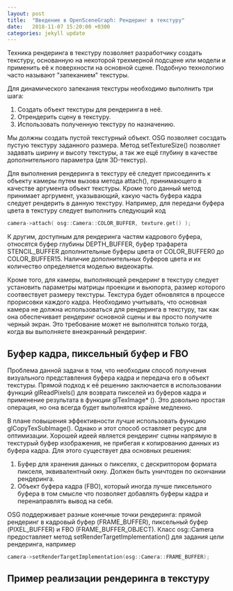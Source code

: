 ```yaml
---
layout: post
title:  "Введение в OpenSceneGraph: Рендеринг в текстуру"
date:   2018-11-07 15:20:00 +0300
categories: jekyll update
---
```


Техника рендеринга в текстуру позволяет разработчику создать текстуру, основанную на некоторой трехмерной подсцене или модели и применить её к поверхности на основной сцене. Подобную технологию часто называют "запеканием" текстуры.

Для динамического запекания текстуры необходимо выполнить три шага:

1. Создать объект текстуры для рендеринга в неё.
2. Отрендерить сцену в текстуру.
3. Использовать полученную текстуру по назначению.

Мы должны создать пустой текстурный объект. OSG позволяет сосздать пустую текстуру заданного размера. Метод setTextureSize() позволяет задавать ширину и высоту текстуры, а так же ещё глубину в качестве дополнительного параметра (для 3D-текстур).

Для выполнения рендеринга в текстуру её следует присоединить к объекту камеры путем вызова метода attach(), принимающего в качестве аргумента объект текстуры. Кроме того данный метод принимает аргрумент, указывающий, какую часть буфера кадра следует рендерить в данную текстуру. Например, для передачи буфера цвета в текстуру следует выполнить следующий код

```cpp
camera->attach( osg::Camera::COLOR_BUFFER, texture.get() );
```

К другим, доступным для рендеринга частям кадрового буфера, относятся буфер глубины DEPTH_BUFFER, буфер трафарета STENCIL_BUFFER дополнительные буферы цвета от COLOR_BUFFER0 до COLOR_BUFFER15. Наличие дополнительных буферов цвета и их количество определяется моделью видеокарты.

Кроме того, для камеры, выполняющей рендеринг в текстуру следует установить параметры матрицы проекции и вьюпорта, размер которого соотвествует размеру текстуры. Текстура будет обновлятся в процессе прорисовки каждого кадра. Необходимо учитывать, что основная камера не должна использоваться для рендеринга в текстуру, так как она обеспечивает рендеринг основной сцены и вы просто получите черный экран. Это требование может не выполнятся только тогда, когда вы выполняете внеэкранный рендеринг.

## Буфер кадра, пиксельный буфер и FBO

Проблема данной задачи в том, что необходим способ получения визуального представления буфера кадра и передача его в объект текстуры. Прямой подход к её решению заключается в использовании функций glReadPixels() для возврата пикселей из буферов кадра и применение результата в функции glTexImage* (). Это довольно простая операция, но она всегда будет выполнятся крайне медленно.

В плане повышения эффективности лучше использовать функцию glCopyTexSubImage(). Однако и этот способ оставляет ресурс для оптимизации. Хорошей идеей является рендеринг сцены напрямую в текстурый буфер изображения, не прибегая к копированию данных из буфера кадра. Для этого существует два основных решения:

1. Буфер для хранения данных о пикселях, с дескриптором формата пикселя, эквивалентный окну. Должен быть уничтоден по окончании рендеринга.
2. Объект буфера кадра (FBO), который иногда лучше пиксельного буфера в том смысле что позволяет добавлять буферы кадра и перенаправлять вывод на себя.

OSG поддерживает разные конечные точки рендеринга: прямой рендеринг в кадровый буфер (FRAME_BUFFER), пиксельный буфер (PIXEL_BUFFER) и FBO (FRAME_BUFFER_OBJECT). Класс osg::Camera предоставляет метод setRenderTargetImplementation() для задания цели рендеринга, например

```cpp
camera->setRenderTargetImplementation(osg::Camera::FRAME_BUFFER);
```

## Пример реализации рендеринга в текстуру

